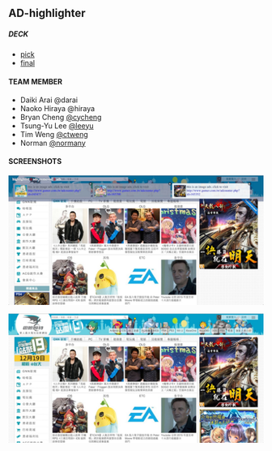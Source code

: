 ## AD-highlighter

##### DECK
- [pick](https://docs.google.com/presentation/d/1xiNzc4lSmBuC3H__JoVP2gr0N84RJZKiiK58D8SRQgk/edit#slide=id.p4)
- [final](https://docs.google.com/presentation/d/18EraVcQUpF8v1ImB5FXeFK1mWlahqmL3Gme3PtSwZi0/edit#slide=id.p6)

#### TEAM MEMBER
- Daiki Arai @darai
- Naoko Hiraya @hiraya
- Bryan Cheng [@cycheng](https://github.com/bryanyuan2)
- Tsung-Yu Lee [@leeyu](https://github.com/dapudding)
- Tim Weng [@ctweng](https://github.com/ctweng)
- Norman [@normany](https://github.com/Normany)

#### SCREENSHOTS

![origin](https://raw.githubusercontent.com/bryanyuan2/ad-highlighter/master/screenshots/ad-highligher-1.jpg)

![with ad-highlighter](https://raw.githubusercontent.com/bryanyuan2/ad-highlighter/master/screenshots/ad-highligher-2.jpg)
